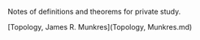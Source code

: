 Notes of definitions and theorems for private study.

[Topology, James R. Munkres](Topology, Munkres.md)